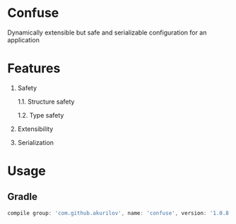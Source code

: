 # Confuse
Dynamically extensible but safe and serializable configuration for an
application

# Features

1. Safety

    1.1. Structure safety

    1.2. Type safety

2. Extensibility

3. Serialization

# Usage

## Gradle

```groovy
compile group: 'com.github.akurilov', name: 'confuse', version: '1.0.8'
```

